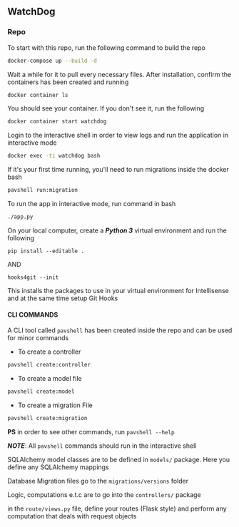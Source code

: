 ## **WatchDog**

### **Repo**

To start with this repo, run the following command to build the repo
```bash
docker-compose up --build -d
```

Wait a while for it to pull every necessary files. After installation, confirm the containers has been created and running
```bash
docker container ls
```

You should see your container. If you don't see it, run the following
```bash
docker container start watchdog
```

Login to the interactive shell in order to view logs and run the application in interactive mode
```bash
docker exec -ti watchdog bash
```

If it's your first time running, you'll need to run migrations inside the docker bash

```bash
pavshell run:migration
```

To run the app in interactive mode, run command in bash
```bash
./app.py
```

On your local computer, create a ***Python 3*** virtual environment and run the following
```
pip install --editable .
```

AND

```
hooks4git --init
```

This installs the packages to use in your virtual environment for Intellisense and at the same time setup Git Hooks

#### CLI COMMANDS
A CLI tool called `pavshell` has been created inside the repo and can be used for minor commands

* To create a controller
```bash
pavshell create:controller
```

* To create a model file
```bash
pavshell create:model
```

* To create a migration File
```bash
pavshell create:migration
```

**PS**
in order to see other commands, run `pavshell --help`

_**NOTE**_: All `pavshell` commands should run in the interactive shell

SQLAlchemy model classes are to be defined in `models/` package. Here you define any SQLAlchemy mappings

Database Migration files go to the `migrations/versions` folder

Logic, computations e.t.c are to go into the `controllers/` package

in the `route/views.py` file, define your routes (Flask style) and perform any computation that deals with request objects
